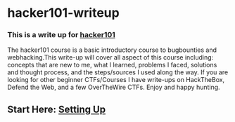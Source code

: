 # hacker101-writeup
### This is a write up for [hacker101](https://github.com/Hacker0x01/hacker101.) 
The hacker101 course is a basic introductory course to bugbounties and webhacking.This write-up will cover all aspect of this course including: concepts that are new to me, what I learned, problems I faced, solutions and thought process, and the steps/sources I used along the way. If you are looking for other beginner CTFs/Courses I have write-ups on HackTheBox, Defend the Web, and a few OverTheWire CTFs. Enjoy and happy hunting.
## Start Here: [Setting Up](https://github.com/danithen/hacker101-writeup/blob/main/setting-up.md)
